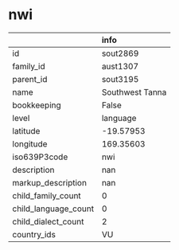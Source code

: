 # nwi
|                      | info            |
|:---------------------|:----------------|
| id                   | sout2869        |
| family_id            | aust1307        |
| parent_id            | sout3195        |
| name                 | Southwest Tanna |
| bookkeeping          | False           |
| level                | language        |
| latitude             | -19.57953       |
| longitude            | 169.35603       |
| iso639P3code         | nwi             |
| description          | nan             |
| markup_description   | nan             |
| child_family_count   | 0               |
| child_language_count | 0               |
| child_dialect_count  | 2               |
| country_ids          | VU              |